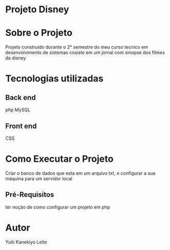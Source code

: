 #  Projeto Disney


# Sobre o Projeto

Projeto construido durante o 2° semestre do meu curso tecnico em desenvolvimento de sistemas
cosiste em um jornal com sinopse dos filmes da disney

# Tecnologias utilizadas

## Back end
php
MySQL

## Front end
CSS

# Como Executar o Projeto
Criar o banco de dados que esta em um arquivo txt, e configurar a sua máquina para um servidor local

## Pré-Requisitos
ter noção de como configurar um projeto em php

# Autor
Yuiti Kanekiyo Leite 
